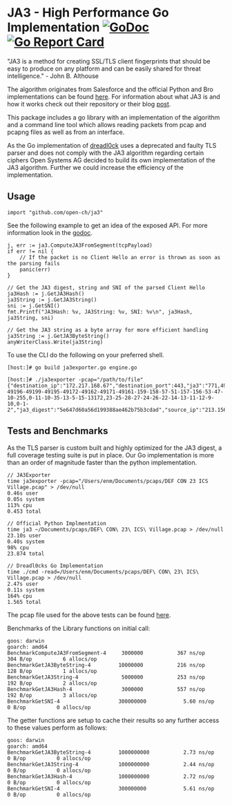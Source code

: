 # JA3 - High Performance Go Implementation [![GoDoc](https://godoc.org/github.com/open-ch/ja3?status.svg)](https://godoc.org/github.com/open-ch/ja3) [![Go Report Card](https://goreportcard.com/badge/github.com/open-ch/ja3)](https://goreportcard.com/report/github.com/open-ch/ja3)

"JA3 is a method for creating SSL/TLS client fingerprints that should be easy to produce on any platform and can be easily shared for threat intelligence." - John B. Althouse

The algorithm originates from Salesforce and the official Python and Bro implementations can be found [here](https://github.com/salesforce/ja3). For information about what JA3 is and how it works check out their repository or their blog [post](https://engineering.salesforce.com/open-sourcing-ja3-92c9e53c3c41).

This package includes a go library with an implementation of the algorithm and a command line tool which allows reading packets from pcap and pcapng files as well as from an interface.

As the Go implementation of [dreadl0ck](https://github.com/dreadl0ck) uses a deprecated and faulty TLS parser and does not comply with the JA3 algorithm regarding certain ciphers Open Systems AG decided to build its own implementation of the JA3 algorithm. Further we could increase the efficiency of the implementation.

## Usage

```
import "github.com/open-ch/ja3"
```
See the following example to get an idea of the exposed API. For more information look in the [godoc](https://godoc.org/github.com/open-ch/ja3).

```
j, err := ja3.ComputeJA3FromSegment(tcpPayload)
if err != nil {
    // If the packet is no Client Hello an error is thrown as soon as the parsing fails
    panic(err)
}

// Get the JA3 digest, string and SNI of the parsed Client Hello
ja3Hash := j.GetJA3Hash()
ja3String := j.GetJA3String()
sni := j.GetSNI()
fmt.Printf("JA3Hash: %v, JA3String: %v, SNI: %v\n", ja3Hash, ja3String, sni)

// Get the JA3 string as a byte array for more efficient handling
ja3String := j.GetJA3ByteString()
anyWriterClass.Write(ja3String)
```

To use the CLI do the following on your preferred shell.
```
[host:]# go build ja3exporter.go engine.go

[host:]# ./ja3exporter -pcap="/path/to/file"
{"destination_ip":"172.217.168.67","destination_port":443,"ja3":"771,49200-49196-49199-49195-49172-49162-49171-49161-159-158-57-51-157-156-53-47-10-255,0-11-10-35-13-5-15-13172,23-25-28-27-24-26-22-14-13-11-12-9-10,0-1-2","ja3_digest":"5e647d60a56d199388ae462b75b3cdad","source_ip":"213.156.236.180","source_port":34577,"sni":"www.google.ch","timestamp":1537516825571014000}
```

## Tests and Benchmarks
As the TLS parser is custom built and highly optimized for the JA3 digest, a full coverage testing suite is put in place.
Our Go implementation is more than an order of magnitude faster than the python implementation.

```
// JA3Exporter
time ja3exporter -pcap="/Users/enm/Documents/pcaps/DEF CON 23 ICS Village.pcap" > /dev/null
0.46s user
0.05s system
113% cpu
0.453 total

// Official Python Implmentation
time ja3 ~/Documents/pcaps/DEF\ CON\ 23\ ICS\ Village.pcap > /dev/null
23.10s user
0.40s system
98% cpu
23.874 total

// Dreadl0cks Go Implementation
time ./cmd -read=/Users/enm/Documents/pcaps/DEF\ CON\ 23\ ICS\ Village.pcap > /dev/null
2.47s user
0.11s system
164% cpu
1.565 total
```

The pcap file used for the above tests can be found [here](https://www.defcon.org/html/defcon-23/dc-23-index.html).

Benchmarks of the Library functions on initial call:
```
goos: darwin
goarch: amd64
BenchmarkComputeJA3FromSegment-4   	 3000000	       367 ns/op	     304 B/op	       6 allocs/op
BenchmarkGetJA3ByteString-4        	10000000	       216 ns/op	     128 B/op	       1 allocs/op
BenchmarkGetJA3String-4            	 5000000	       253 ns/op	     192 B/op	       2 allocs/op
BenchmarkGetJA3Hash-4              	 3000000	       557 ns/op	     192 B/op	       3 allocs/op
BenchmarkGetSNI-4                  	300000000	         5.60 ns/op	       0 B/op	       0 allocs/op
```
The getter functions are setup to cache their results so any further access to these values perform as follows:
```
goos: darwin
goarch: amd64
BenchmarkGetJA3ByteString-4        	1000000000	         2.73 ns/op	       0 B/op	       0 allocs/op
BenchmarkGetJA3String-4            	1000000000	         2.44 ns/op	       0 B/op	       0 allocs/op
BenchmarkGetJA3Hash-4              	1000000000	         2.72 ns/op	       0 B/op	       0 allocs/op
BenchmarkGetSNI-4                  	300000000	         5.61 ns/op	       0 B/op	       0 allocs/op
```
